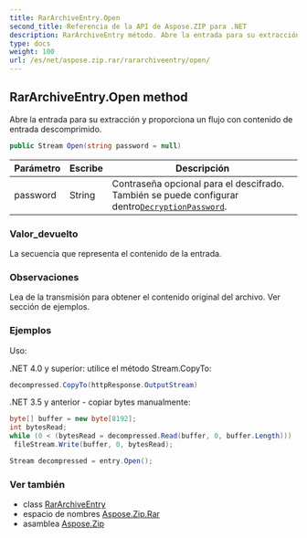 ```yaml
---
title: RarArchiveEntry.Open
second_title: Referencia de la API de Aspose.ZIP para .NET
description: RarArchiveEntry método. Abre la entrada para su extracción y proporciona un flujo con contenido de entrada descomprimido.
type: docs
weight: 100
url: /es/net/aspose.zip.rar/rararchiveentry/open/
---
```

## RarArchiveEntry.Open method

Abre la entrada para su extracción y proporciona un flujo con contenido de entrada descomprimido.

```csharp
public Stream Open(string password = null)
```

| Parámetro | Escribe | Descripción |
| --- | --- | --- |
| password | String | Contraseña opcional para el descifrado. También se puede configurar dentro[`DecryptionPassword`](../../rararchiveloadoptions/decryptionpassword/). |

### Valor_devuelto

La secuencia que representa el contenido de la entrada.

### Observaciones

Lea de la transmisión para obtener el contenido original del archivo. Ver sección de ejemplos.

### Ejemplos

Uso:

.NET 4.0 y superior: utilice el método Stream.CopyTo:

```csharp
decompressed.CopyTo(httpResponse.OutputStream)
```

.NET 3.5 y anterior - copiar bytes manualmente:

```csharp
byte[] buffer = new byte[8192];
int bytesRead;
while (0 < (bytesRead = decompressed.Read(buffer, 0, buffer.Length)))
 fileStream.Write(buffer, 0, bytesRead);
```

```csharp
Stream decompressed = entry.Open();
```

### Ver también

* class [RarArchiveEntry](../)
* espacio de nombres [Aspose.Zip.Rar](../../rararchiveentry/)
* asamblea [Aspose.Zip](../../../)



